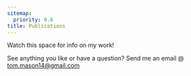 ```yaml
---
sitemap:
  priority: 0.6
title: Publications
---
```

Watch this space for info on my work! 

See anything you like or have a question? Send me an email @
[tom.mason14@gmail.com](mailto:tom.mason14+website@gmail.com)
